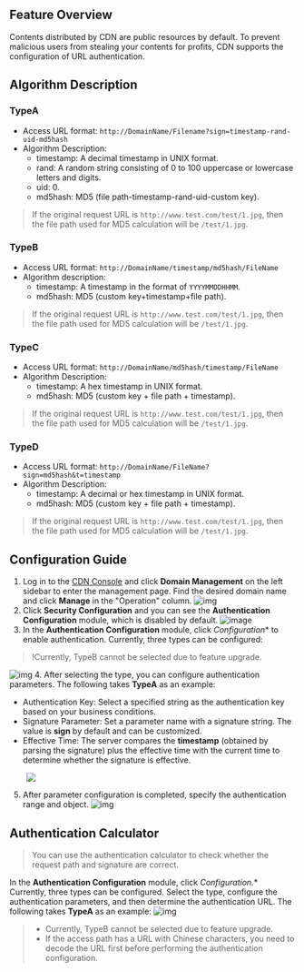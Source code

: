 ## Feature Overview
Contents distributed by CDN are public resources by default. To prevent malicious users from stealing your contents for profits, CDN supports the configuration of URL authentication.

## Algorithm Description
### TypeA
- Access URL format: `http://DomainName/Filename?sign=timestamp-rand-uid-md5hash`
- Algorithm Description:
  - timestamp: A decimal timestamp in UNIX format.
  - rand: A random string consisting of 0 to 100 uppercase or lowercase letters and digits.
  - uid: 0.
  - md5hash: MD5 (file path-timestamp-rand-uid-custom key).

> If the original request URL is `http://www.test.com/test/1.jpg`, then the file path used for MD5 calculation will be `/test/1.jpg`.

### TypeB
- Access URL format: `http://DomainName/timestamp/md5hash/FileName`
- Algorithm description:
  - timestamp: A timestamp in the format of `YYYYMMDDHHMM`.
  - md5hash: MD5 (custom key+timestamp+file path).

> If the original request URL is `http://www.test.com/test/1.jpg`, then the file path used for MD5 calculation will be `/test/1.jpg`.

### TypeC
- Access URL format: `http://DomainName/md5hash/timestamp/FileName`
- Algorithm Description:
  - timestamp: A hex timestamp in UNIX format.
  - md5hash: MD5 (custom key + file path + timestamp).

> If the original request URL is `http://www.test.com/test/1.jpg`, then the file path used for MD5 calculation will be `/test/1.jpg`.

### TypeD
- Access URL format: `http://DomainName/FileName?sign=md5hash&t=timestamp`
- Algorithm Description:
  - timestamp: A decimal or hex timestamp in UNIX format.
  - md5hash: MD5 (custom key + file path + timestamp).

> If the original request URL is `http://www.test.com/test/1.jpg`, then the file path used for MD5 calculation will be `/test/1.jpg`.

## Configuration Guide
1. Log in to the [CDN Console](https://console.cloud.tencent.com/cdn) and click **Domain Management** on the left sidebar to enter the management page. Find the desired domain name and click **Manage** in the "Operation" column.
![img](https://main.qcloudimg.com/raw/dec7f22ef91890a5d39b969d01437361.png)
2. Click **Security Configuration** and you can see the **Authentication Configuration** module, which is disabled by default.
![image](https://main.qcloudimg.com/raw/7704e3f764d2e99ed61504783bb36b42.png)
3. In the **Authentication Configuration** module, click *Configuration** to enable authentication. Currently, three types can be configured:
> !Currently, TypeB cannot be selected due to feature upgrade.
> 
![img](https://main.qcloudimg.com/raw/e011bc76fafa307013956f9b4f1e3b4c.png)
4. After selecting the type, you can configure authentication parameters. The following takes **TypeA** as an example:
   - Authentication Key: Select a specified string as the authentication key based on your business conditions.
   - Signature Parameter: Set a parameter name with a signature string. The value is **sign** by default and can be customized.
   - Effective Time: The server compares the **timestamp** (obtained by parsing the signature) plus the effective time with the current time to determine whether the signature is effective.

<img src="https://main.qcloudimg.com/raw/abf68477508155f85d888668fc6b2b99.png"  style="margin: 0px 0px 0px 30px;">

5. After parameter configuration is completed, specify the authentication range and object.
![img](https://main.qcloudimg.com/raw/4c89dd4fc8aab848a3ada068794c2977.png)

## Authentication Calculator
> You can use the authentication calculator to check whether the request path and signature are correct.
> 
In the **Authentication Configuration** module, click *Configuration.** Currently, three types can be configured. Select the type, configure the authentication parameters, and then determine the authentication URL. The following takes **TypeA** as an example:
![img](https://main.qcloudimg.com/raw/8d090ea7b5358120a1e233245e06f885.png)
> 
> - Currently, TypeB cannot be selected due to feature upgrade.
> - If the access path has a URL with Chinese characters, you need to decode the URL first before performing the authentication configuration.

